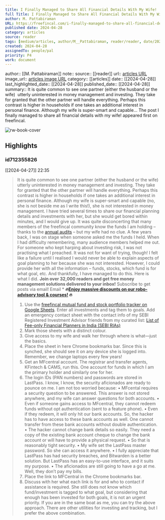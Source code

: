 ```yaml
---
title: I Finally Managed to Share All Financial Details With My Wife!
full Title: I Finally Managed to Share All Financial Details With My Wife!
author: M. Pattabiraman
URL: https://freefincal.com/i-finally-managed-to-share-all-financial-details-with-my-wife/
published date: 2024-04-28
category: articles
source: reader
tags: [medium/articles, author/M__Pattabiraman, reader/reader, date/2024-04-28, area/reader]
created: 2024-04-28
assignedTo: people/pal
priority: P4
work: document
---
```

author:: [[M. Pattabiraman]]
note:: 
source:: [[reader]]
url:: [articles URL](https://freefincal.com/i-finally-managed-to-share-all-financial-details-with-my-wife/)
image_url:: [articles image URL](https://freefincal.com/wp-content/uploads/2021/10/cropped-Freefincal-favicon-32x32.jpg)
category:: [[articles]]
date:: [[2024-04-28]]
last_highlighted_date:: [[2024-04-28]]
published_date:: [[2024-04-28]]
summary:: It is quite common to see one partner (either the husband or the wife)  utterly uninterested in money management and investing. They take for granted that the other partner will handle everything. Perhaps this contrast is higher in households if one takes an additional interest in personal finance. Although my wife is super-smart and capable...
The post I finally managed to share all financial details with my wife! appeared first on freefincal.


![rw-book-cover](https://freefincal.com/wp-content/uploads/2021/10/cropped-Freefincal-favicon-32x32.jpg)

## Highlights
### id712355826
[[2024-04-27]] 22:35
> It is quite common to see one partner (either the husband or the wife) utterly uninterested in money management and investing. They take for granted that the other partner will handle everything. Perhaps this contrast is higher in households if one takes an additional interest in personal finance.
> Although my wife is super-smart and capable (no, she is not beside me as I write this!), she is not interested in money management. I have tried several times to share our financial planning details and investments with her, but she would get bored within minutes, and I would give up.
> It was quite disconcerting that many members of the freefincal community know the funds I am holding – thanks to the [annual audits](https://freefincal.com/portfolio-audit-2022-the-annual-review-of-my-goal-based-investments/) – but my wife had no clue. A few years back, I was on stage when someone asked me the funds I held. When I had difficulty remembering, many audience members helped me out.
> For someone who kept harping about investing risk, I was not practising what I preached. It was not for want of trying, though! I felt like a failure until I realised I would never be able to explain aspects of goal planning to her because she was not interested.
> However, I could provide her with all the information – funds, stocks, which fund is for what goal, etc. And thankfully, I have managed to do this. Here is what I did.
> **Join over 32,000 readers and get free money management solutions delivered to your inbox!** Subscribe to get posts via email!
> Email *
> **🔥[Enjoy massive discounts on our robo-advisory tool & courses!](https://freefincal.com/enjoy-year-end-discounts-on-our-courses-and-robo-advisory-tool/) 🔥**
> 1. Use the [freefincal mutual fund and stock portfolio tracker on Google Sheets](https://freefincal.com/track-your-mutual-fund-and-stock-investments-with-this-google-sheet/). Enter all investments and tag them to goals. Add an emergency contact sheet with the contact info of my SEBI Registered Investment Advisor friends from my curated list: [List of Fee-only Financial Planners in India (SEBI RIAs)](https://freefincal.com/list-of-fee-only-financial-planners-in-india/)
> 2. Mark those sheets with a distinct colour.
> 3. Give access to my wife and walk her through where is what—just the basics.
> 4. Place the sheet in here Chrome bookmarks bar. Since this is synched, she should see it on any device she is logged into. Remember, we change laptops every few years!
> 5. Get an MFcentral account. The registrar and transfer agents, KFintech & CAMS, run this. One account for funds in which I am the primary holder and similarly one for her.
> 6. The login IDs (PAN numbers) and passwords are stored in LastPass. I know, I know, the security aficionados are ready to pounce on me. I am not too worried because:
> • MFcental requires a security question to be answered. This answer is not stored anywhere, and my wife can answer questions for both accounts.
> • Even if someone gains access to MFcentral, they cannot redeem funds without opt authentication (sent to a feature phone).
> • Even if they redeem, it will only hit our bank accounts. So, the hacker has to have access to these bank accounts as well. One cannot transfer from these bank accounts without double authentication.
> • The hacker cannot change bank details so easily. They need a copy of the existing bank account cheque to change the bank account or will have to provide a physical request.
> • So that is reasonably tight security.
> • My wife set the LastPass master password. So she can access it anywhere.
> • I fully appreciate that LastPass has had security breaches, and Bitwarden is a better solution. But LastPass has an easy-to-use interface, and it suits my purpose.
> • The aficionados are still going to have a go at me. Well, they don’t pay my bills.
> 7. Place the link to MFCentral in the Chrome bookmarks bar.
> 8. Discuss with her what each link is for and who to contact if assistance is required.
> She still does not know which fund/investment is tagged to what goal, but considering that enough has been invested for both goals, it is not an urgent priority. If you are in the same boat as me, you can try the above approach. There are other utilities for investing and tracking, but I prefer the above combination.


